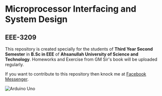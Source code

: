 # Microprocessor Interfacing and System Design
## EEE-3209

This repository is created specially for the students of **Third Year Second Semester** in **B.Sc in EEE** of **Ahsanullah University of Science and Technology**. Homeworks and Exercise from GM Sir's book will be uploaded regularly. 

If you want to contribute to this repository then knock me at [Facebook Messenger](http://m.me/arnobology).

![Arduino Uno](https://cdn.arduino.cc/homepage/static/media/arduino-UNO.bcc69bde.png)


